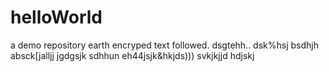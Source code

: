 # helloWorld
a demo repository
earth encryped text followed.
dsgtehh.. dsk%hsj bsdhjh absck[jalljj    jgdgsjk
sdhhun eh44jsjk&hkjds))) svkjkjjd hdjskj

